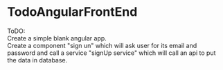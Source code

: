 # TodoAngularFrontEnd<br>
ToDO:<br>
Create a simple blank angular app.
<br>
Create a component "sign un" which will ask user for its email and password and call a service "signUp service" which will call an api to put the data in database.
